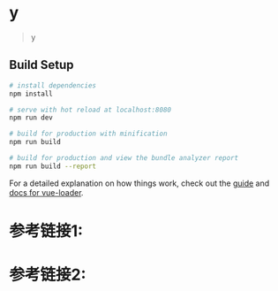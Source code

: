 # y

> y

## Build Setup

``` bash
# install dependencies
npm install

# serve with hot reload at localhost:8080
npm run dev

# build for production with minification
npm run build

# build for production and view the bundle analyzer report
npm run build --report
```

For a detailed explanation on how things work, check out the [guide](http://vuejs-templates.github.io/webpack/) and [docs for vue-loader](http://vuejs.github.io/vue-loader).
<h1>参考链接1:<a href="https://www.cnblogs.com/tiedaweishao/p/7493971.html"></a></h1>
<h1>参考链接2:<a href="https://www.jianshu.com/p/6a4c0b281e7f"></a></h1>
